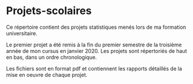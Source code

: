 # Projets-scolaires

Ce répertoire contient des projets statistiques menés lors de ma formation universitaire.

Le premier projet a été remis à la fin du premier semestre de la troisième année de mon cursus en janvier 2020.
Les projets sont répertoriés de haut en bas, dans un ordre chronologique.

Les fichiers sont en format pdf et contiennent les rapports détaillés de la mise en oeuvre de chaque projet.




